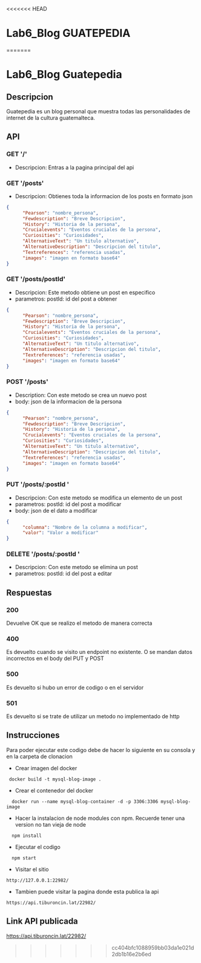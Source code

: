 <<<<<<< HEAD
# Lab6_Blog GUATEPEDIA

=======
# Lab6_Blog Guatepedia
## Descripcion 
Guatepedia es un blog personal que muestra todas las personalidades de internet de la cultura guatemalteca.
## API
### GET '/'
- Descripcion: Entras a la pagina principal del api
### GET '/posts'
- Descripcion: Obtienes toda la informacion de los posts en formato json
```json
{
      "Pearson": "nombre_persona",
      "Fewdescription": "Breve Descripcion",
      "History": "Historia de la persona",
      "Crucialevents": "Eventos cruciales de la persona",
      "Curiosities": "Curiosidades",
      "AlternativeText": "Un titulo alternativo",
      "AlternativeDescription": "Descripcion del titulo",
      "Textreferences": "referencia usadas",
      "images": "imagen en formato base64"
}
```
### GET '/posts/postId'
- Descripcion: Este metodo obtiene un post en especifico
- parametros: postId: id del post a obtener
```json
{
      "Pearson": "nombre_persona",
      "Fewdescription": "Breve Descripcion",
      "History": "Historia de la persona",
      "Crucialevents": "Eventos cruciales de la persona",
      "Curiosities": "Curiosidades",
      "AlternativeText": "Un titulo alternativo",
      "AlternativeDescription": "Descripcion del titulo",
      "Textreferences": "referencia usadas",
      "images": "imagen en formato base64"
}
```

### POST '/posts'
- Description: Con este metodo se crea un nuevo post
- body: json de la informacion de la persona
```json
{
      "Pearson": "nombre_persona",
      "Fewdescription": "Breve Descripcion",
      "History": "Historia de la persona",
      "Crucialevents": "Eventos cruciales de la persona",
      "Curiosities": "Curiosidades",
      "AlternativeText": "Un titulo alternativo",
      "AlternativeDescription": "Descripcion del titulo",
      "Textreferences": "referencia usadas",
      "images": "imagen en formato base64"
}
```
### PUT  '/posts/:postId '
- Descripcion: Con este metodo se modifica un elemento de un post
- parametros: postId: id del post a modificar
- body: json de el dato a modificar
```json
{
      "columna": "Nombre de la columna a modificar",
      "valor": "Valor a modificar"
}
```
### DELETE  '/posts/:postId '
- Descripcion: Con este metodo se elimina un post
- parametros: postId: id del post a editar
## Respuestas
### 200
Devuelve OK que se realizo el metodo de manera correcta
### 400
Es devuelto cuando se visito un endpoint no existente. O se mandan datos incorrectos en el body del PUT y POST
### 500
Es devuelto si hubo un error de codigo o en el servidor
### 501
Es devuelto si se trate de utilizar un metodo no implementado de http
## Instrucciones
Para poder ejecutar este codigo debe de hacer lo siguiente en su consola y en la carpeta de clonacion
- Crear imagen del docker
```
 docker build -t mysql-blog-image .
```
- Crear el contenedor del docker
```
  docker run --name mysql-blog-container -d -p 3306:3306 mysql-blog-image
```
- Hacer la instalacion de node modules con npm. Recuerde tener una version no tan vieja de node
```
  npm install
```
- Ejecutar el codigo
```
  npm start
```
- Visitar el sitio
```
http://127.0.0.1:22982/
```
- Tambien puede visitar la pagina donde esta publica la api
```
https://api.tiburoncin.lat/22982/
```
## Link API publicada
https://api.tiburoncin.lat/22982/
>>>>>>> cc404bfc1088959bb03da1e021d2db1b16e2b6ed
